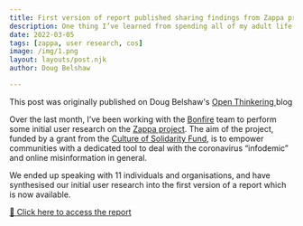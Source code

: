 ```yaml
---
title: First version of report published sharing findings from Zappa project user research
description: One thing I’ve learned from spending all of my adult life online and being involved in lots of innovation projects is that you can have the best bookmarking system in the world, but it means nothing if you don’t do something with the stuff you’ve bookmarked...
date: 2022-03-05
tags: [zappa, user research, cos]
image: /img/1.png
layout: layouts/post.njk
author: Doug Belshaw

---
```


<div class="my-3 alert alert-info">
<div>This post was originally published on Doug Belshaw's <a class="mx-2" href="https://dougbelshaw.com/blog/2022/03/05/zappa-project-report/" target="blank"> Open Thinkering </a> blog</div></div>

Over the last month, I’ve been working with the [Bonfire](https://bonfirenetworks.org) team to perform some initial user research on the [Zappa project](https://bonfirenetworks.org/posts/bonfire_cos/). The aim of the project, funded by a grant from the [Culture of Solidarity Fund](https://culturalfoundation.eu/stories/culture-of-solidarity-fund/), is to empower communities with a dedicated tool to deal with the coronavirus “infodemic” and online misinformation in general.

We ended up speaking with 11 individuals and organisations, and have synthesised our initial user research into the first version of a report which is now available.

[📄 Click here to access the report](https://whimsical.com/report-DEiDgckNvj6hVvno9au7FP)